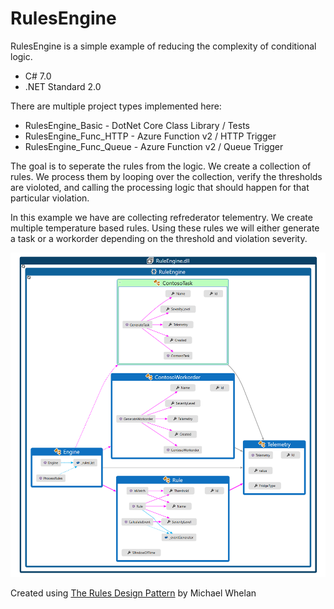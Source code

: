 # RulesEngine
RulesEngine is a simple example of reducing the complexity of conditional logic.

 - C# 7.0
 - .NET Standard 2.0

There are multiple project types implemented here:

  - RulesEngine_Basic - DotNet Core Class Library / Tests
  - RulesEngine_Func_HTTP - Azure Function v2 / HTTP Trigger
  - RulesEngine_Func_Queue - Azure Function v2 / Queue Trigger

The goal is to seperate the rules from the logic. We create a collection of rules. We process them by looping over the collection, verify the thresholds are violoted, and calling the processing logic that should happen for that particular violation.

In this example we have are collecting refrederator telementry. We create multiple temperature based rules. Using these rules we will either generate a task or a workorder depending on the threshold and violation severity.

![Image of Yaktocat](img/codemap.png)

Created using [The Rules Design Pattern](http://www.michael-whelan.net/rules-design-pattern/) by Michael Whelan
